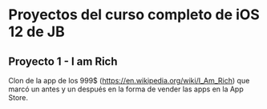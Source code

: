 # Proyectos del curso completo de iOS 12 de JB

## Proyecto 1 - I am Rich
Clon de la app de los 999$ (https://en.wikipedia.org/wiki/I_Am_Rich) que marcó un antes y un después en la forma de vender las apps en la App Store. 

